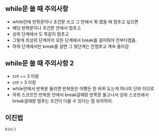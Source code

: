 ## while문 쓸 때 주의사항

- while안에 반목문이나 조건문 쓰고 그 안에서 뭐 됐을 때 멈추고 싶으면
- 해당 반복문이나 조건문 안에서 멈추고
- 상위 단계에서 도 똑같이 멈추고
- 그렇게 최상위 단계까지 모든 단계에서 break를 걸어줘야 전부다멈춤.
- 하위 단계에서만 break를 걸면 그 윗단계는 안멈추고 계속 돌아감

## while문 쓸 때 주의사항 2

- cnt == 3 이랑
- cnt > 3 이랑
- while안에서 반복문 돌리면 반복문은 어쨌든 한 바퀴 도는게 하나의 단위 이므로
- 하위 스코프인 반복문 안에서 break걸때랑 반목문 돌고나서 상위 스코프에서 break걸때랑 멈추는 조건이 다를 수 있다는 점 유의하자.

## 이진법

```
bin()
```
